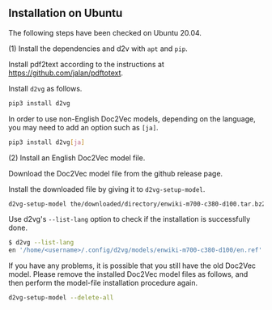 ## Installation on Ubuntu

The following steps have been checked on Ubuntu 20.04.

(1) Install the dependencies and d2v with `apt` and `pip`.

Install pdf2text according to the instructions at https://github.com/jalan/pdftotext.

Install `d2vg` as follows.

```sh
pip3 install d2vg
```

In order to use non-English Doc2Vec models, depending on the language, you may need to add an option such as `[ja]`.

```sh
pip3 install d2vg[ja]
```

(2) Install an English Doc2Vec model file.

Download the Doc2Vec model file from the github release page.

Install the downloaded file by giving it to `d2vg-setup-model`.

```sh
d2vg-setup-model the/downloaded/directory/enwiki-m700-c380-d100.tar.bz2
```

Use d2vg's `--list-lang` option to check if the installation is successfully done.

```sh
$ d2vg --list-lang
en '/home/<username>/.config/d2vg/models/enwiki-m700-c380-d100/en.ref'
```

If you have any problems, it is possible that you still have the old Doc2Vec model.
Please remove the installed Doc2Vec model files as follows, and then perform the model-file installation procedure again.

```sh
d2vg-setup-model --delete-all
```
